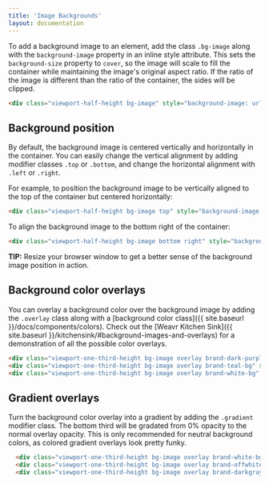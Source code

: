 ```yaml
---
title: 'Image Backgrounds'
layout: documentation
---
```


To add a background image to an element, add the class `.bg-image` along with the `background-image` property in an inline style attribute. This sets the `background-size` property to `cover`, so the image will scale to fill the container while maintaining the image's original aspect ratio. If the ratio of the image is different than the ratio of the container, the sides will be clipped.

<div class="demo">
  <div class="viewport-half-height bg-image" style="background-image: url('{{ site.baseurl }}/images/sample-bg-image.jpg')"></div> 
</div>

~~~html
<div class="viewport-half-height bg-image" style="background-image: url('{{ site.baseurl }}/images/sample-bg-image.jpg')"></div> 
~~~

## Background position

By default, the background image is centered vertically and horizontally in the container. You can easily change the vertical alignment by adding modifier classes `.top` or `.bottom`, and change the horizontal alignment with  `.left` or `.right`.

For example, to position the background image to be vertically aligned to the top of the container but centered horizontally:

<div class="demo">
  <div class="viewport-half-height bg-image top" style="background-image: url('{{ site.baseurl }}/images/sample-bg-image.jpg')"></div> 
</div>

~~~html
<div class="viewport-half-height bg-image top" style="background-image: url('{{ site.baseurl }}/images/sample-bg-image.jpg')"></div> 
~~~

To align the background image to the bottom right of the container:

<div class="demo">
  <div class="viewport-half-height bg-image bottom right" style="background-image: url('{{ site.baseurl }}/images/sample-bg-image.jpg')"></div> 
</div>

~~~html
<div class="viewport-half-height bg-image bottom right" style="background-image: url('{{ site.baseurl }}/images/sample-bg-image.jpg')"></div> 
~~~

<div class="alert">
  <p>
    <strong>TIP:</strong> Resize your browser window to get a better sense of the background image position in action.
  </p>
</div>

## Background color overlays

You can overlay a background color over the background image by adding the `.overlay` class along with a [background color class]({{ site.baseurl }}/docs/components/colors). Check out the [Weavr Kitchen Sink]({{ site.baseurl }}/kitchensink/#background-images-and-overlays) for a demonstration of all the possible color overlays.

<div class="demo">
  <div class="row large-gutter">
    <div class="col col-4 t-col-4 m-col-12">
      <div class="viewport-one-third-height bg-image overlay brand-dark-purple-bg" style="background-image: url('{{ site.baseurl }}/images/sample-bg-image.jpg')"></div>
    </div>
    <div class="col col-4 t-col-4 m-col-12">
      <div class="viewport-one-third-height bg-image overlay brand-teal-bg" style="background-image: url('{{ site.baseurl }}/images/sample-bg-image.jpg')"></div>
    </div>
    <div class="col col-4 t-col-4 m-col-12">
      <div class="viewport-one-third-height bg-image overlay brand-white-bg" style="background-image: url('{{ site.baseurl }}/images/sample-bg-image.jpg')"></div>
    </div>
  </div>
</div>

~~~html
<div class="viewport-one-third-height bg-image overlay brand-dark-purple-bg" style="background-image: url('{{ site.baseurl }}/images/sample-bg-image.jpg')"></div>
<div class="viewport-one-third-height bg-image overlay brand-teal-bg" style="background-image: url('{{ site.baseurl }}/images/sample-bg-image.jpg')"></div>
<div class="viewport-one-third-height bg-image overlay brand-white-bg" style="background-image: url('{{ site.baseurl }}/images/sample-bg-image.jpg')"></div>
~~~

## Gradient overlays

Turn the background color overlay into a gradient by adding the `.gradient` modifier class. The bottom third will be gradated from 0% opacity to the normal overlay opacity. This is only recommended for neutral background colors, as colored gradient overlays look pretty funky.

<div class="demo">
  <div class="row large-gutter">
    <div class="col col-4 t-col-4 m-col-12">
      <div class="viewport-one-third-height bg-image overlay brand-white-bg gradient" style="background-image: url('{{ site.baseurl }}/images/sample-bg-image.jpg')"></div>
    </div>
    <div class="col col-4 t-col-4 m-col-12">  
      <div class="viewport-one-third-height bg-image overlay brand-offwhite-bg gradient" style="background-image: url('{{ site.baseurl }}/images/sample-bg-image.jpg')"></div>
    </div>
    <div class="col col-4 t-col-4 m-col-12">
      <div class="viewport-one-third-height bg-image overlay brand-darkgray-bg gradient" style="background-image: url('{{ site.baseurl }}/images/sample-bg-image.jpg')"></div>
    </div>
  </div>
</div>

~~~html
  <div class="viewport-one-third-height bg-image overlay brand-white-bg gradient" style="background-image: url('{{ site.baseurl }}/images/sample-bg-image.jpg')"></div>
  <div class="viewport-one-third-height bg-image overlay brand-offwhite-bg gradient" style="background-image: url('{{ site.baseurl }}/images/sample-bg-image.jpg')"></div>
  <div class="viewport-one-third-height bg-image overlay brand-darkgray-bg gradient" style="background-image: url('{{ site.baseurl }}/images/sample-bg-image.jpg')"></div>
~~~
